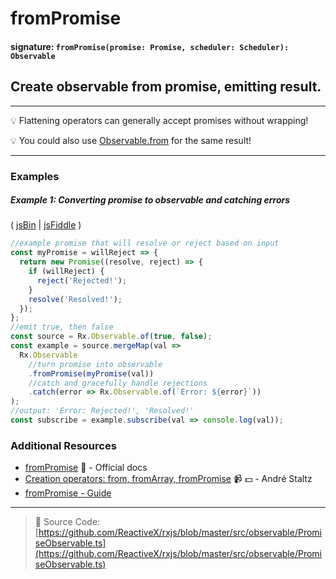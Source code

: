 # fromPromise

#### signature: `fromPromise(promise: Promise, scheduler: Scheduler): Observable`

## Create observable from promise, emitting result.

---

:bulb: Flattening operators can generally accept promises without wrapping!

:bulb: You could also use [Observable.from](from.md) for the same result!

---

### Examples

##### Example 1: Converting promise to observable and catching errors

( [jsBin](http://jsbin.com/cokivecima/1/edit?js,console) |
[jsFiddle](https://jsfiddle.net/btroncone/upy6nr6n/) )

```js
//example promise that will resolve or reject based on input
const myPromise = willReject => {
  return new Promise((resolve, reject) => {
    if (willReject) {
      reject('Rejected!');
    }
    resolve('Resolved!');
  });
};
//emit true, then false
const source = Rx.Observable.of(true, false);
const example = source.mergeMap(val =>
  Rx.Observable
    //turn promise into observable
    .fromPromise(myPromise(val))
    //catch and gracefully handle rejections
    .catch(error => Rx.Observable.of(`Error: ${error}`))
);
//output: 'Error: Rejected!', 'Resolved!'
const subscribe = example.subscribe(val => console.log(val));
```

### Additional Resources

* [fromPromise](http://reactivex.io/rxjs/class/es6/Observable.js~Observable.html#static-method-fromPromise)
  :newspaper: - Official docs
* [Creation operators: from, fromArray, fromPromise](https://egghead.io/lessons/rxjs-creation-operators-from-fromarray-frompromise?course=rxjs-beyond-the-basics-creating-observables-from-scratch)
  :video_camera: :dollar: - André Staltz
* [fromPromise - Guide](https://github.com/Reactive-Extensions/RxJS/blob/master/doc/gettingstarted/promises.md)

---

> :file_folder: Source Code:
> [https://github.com/ReactiveX/rxjs/blob/master/src/observable/PromiseObservable.ts](https://github.com/ReactiveX/rxjs/blob/master/src/observable/PromiseObservable.ts)
